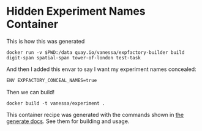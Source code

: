 # Hidden Experiment Names Container

This is how this was generated

```console
docker run -v $PWD:/data quay.io/vanessa/expfactory-builder build digit-span spatial-span tower-of-london test-task
```

And then I added this envar to say I want my experiment names concealed:

```bash
ENV EXPFACTORY_CONCEAL_NAMES=true
```

Then we can build!

```console
docker build -t vanessa/experiment .
```

This container recipe was generated with the commands shown in [the generate docs](https://expfactory.github.io/generate).  See them for building and usage.
